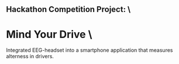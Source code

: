 ## Hackathon Competition Project: \
# Mind Your Drive \
Integrated EEG-headset into a smartphone application that measures alterness in drivers.
